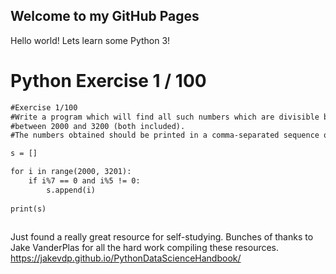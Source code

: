 ## Welcome to my GitHub Pages

Hello world! Lets learn some Python 3!

# Python Exercise 1 / 100

```markdown
#Exercise 1/100
#Write a program which will find all such numbers which are divisible by 7 but are not a multiple of 5,
#between 2000 and 3200 (both included).
#The numbers obtained should be printed in a comma-separated sequence on a single line.

s = []

for i in range(2000, 3201):
    if i%7 == 0 and i%5 != 0:
        s.append(i)
    
print(s)
    
```

Just found a really great resource for self-studying. Bunches of thanks to Jake VanderPlas for all the hard work compiling these resources.
https://jakevdp.github.io/PythonDataScienceHandbook/
